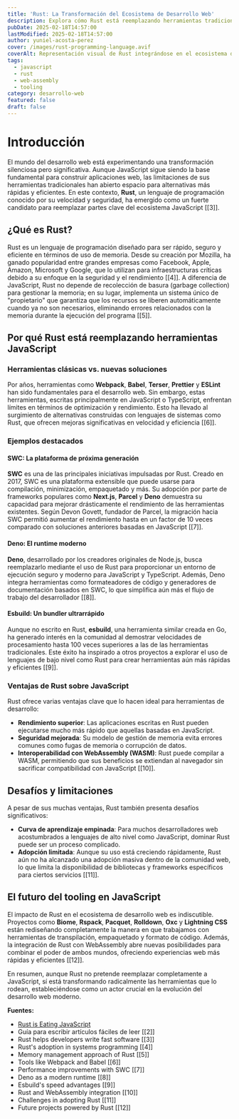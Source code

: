 ```yaml
---
title: 'Rust: La Transformación del Ecosistema de Desarrollo Web'
description: Explora cómo Rust está reemplazando herramientas tradicionales del ecosistema JavaScript, como Babel y Webpack, gracias a su eficiencia y rendimiento.
pubDate: 2025-02-18T14:57:00
lastModified: 2025-02-18T14:57:00
author: yuniel-acosta-perez
cover: /images/rust-programming-language.avif
coverAlt: Representación visual de Rust integrándose en el ecosistema de desarrollo web.
tags:
  - javascript
  - rust
  - web-assembly
  - tooling
category: desarrollo-web
featured: false
draft: false
---
```

# Introducción

El mundo del desarrollo web está experimentando una transformación silenciosa pero significativa. Aunque JavaScript sigue siendo la base fundamental para construir aplicaciones web, las limitaciones de sus herramientas tradicionales han abierto espacio para alternativas más rápidas y eficientes. En este contexto, **Rust**, un lenguaje de programación conocido por su velocidad y seguridad, ha emergido como un fuerte candidato para reemplazar partes clave del ecosistema JavaScript [[3]].

## ¿Qué es Rust?

Rust es un lenguaje de programación diseñado para ser rápido, seguro y eficiente en términos de uso de memoria. Desde su creación por Mozilla, ha ganado popularidad entre grandes empresas como Facebook, Apple, Amazon, Microsoft y Google, que lo utilizan para infraestructuras críticas debido a su enfoque en la seguridad y el rendimiento [[4]]. A diferencia de JavaScript, Rust no depende de recolección de basura (garbage collection) para gestionar la memoria; en su lugar, implementa un sistema único de "propietario" que garantiza que los recursos se liberen automáticamente cuando ya no son necesarios, eliminando errores relacionados con la memoria durante la ejecución del programa [[5]].

## Por qué Rust está reemplazando herramientas JavaScript

### Herramientas clásicas vs. nuevas soluciones

Por años, herramientas como **Webpack**, **Babel**, **Terser**, **Prettier** y **ESLint** han sido fundamentales para el desarrollo web. Sin embargo, estas herramientas, escritas principalmente en JavaScript o TypeScript, enfrentan límites en términos de optimización y rendimiento. Esto ha llevado al surgimiento de alternativas construidas con lenguajes de sistemas como Rust, que ofrecen mejoras significativas en velocidad y eficiencia [[6]].

### Ejemplos destacados

#### SWC: La plataforma de próxima generación

**SWC** es una de las principales iniciativas impulsadas por Rust. Creado en 2017, SWC es una plataforma extensible que puede usarse para compilación, minimización, empaquetado y más. Su adopción por parte de frameworks populares como **Next.js**, **Parcel** y **Deno** demuestra su capacidad para mejorar drásticamente el rendimiento de las herramientas existentes. Según Devon Govett, fundador de Parcel, la migración hacia SWC permitió aumentar el rendimiento hasta en un factor de 10 veces comparado con soluciones anteriores basadas en JavaScript [[7]].

#### Deno: El runtime moderno

**Deno**, desarrollado por los creadores originales de Node.js, busca reemplazarlo mediante el uso de Rust para proporcionar un entorno de ejecución seguro y moderno para JavaScript y TypeScript. Además, Deno integra herramientas como formateadores de código y generadores de documentación basados en SWC, lo que simplifica aún más el flujo de trabajo del desarrollador [[8]].

#### Esbuild: Un bundler ultrarrápido

Aunque no escrito en Rust, **esbuild**, una herramienta similar creada en Go, ha generado interés en la comunidad al demostrar velocidades de procesamiento hasta 100 veces superiores a las de las herramientas tradicionales. Este éxito ha inspirado a otros proyectos a explorar el uso de lenguajes de bajo nivel como Rust para crear herramientas aún más rápidas y eficientes [[9]].

### Ventajas de Rust sobre JavaScript

Rust ofrece varias ventajas clave que lo hacen ideal para herramientas de desarrollo:

- **Rendimiento superior**: Las aplicaciones escritas en Rust pueden ejecutarse mucho más rápido que aquellas basadas en JavaScript.
- **Seguridad mejorada**: Su modelo de gestión de memoria evita errores comunes como fugas de memoria o corrupción de datos.
- **Interoperabilidad con WebAssembly (WASM)**: Rust puede compilar a WASM, permitiendo que sus beneficios se extiendan al navegador sin sacrificar compatibilidad con JavaScript [[10]].

## Desafíos y limitaciones

A pesar de sus muchas ventajas, Rust también presenta desafíos significativos:

- **Curva de aprendizaje empinada**: Para muchos desarrolladores web acostumbrados a lenguajes de alto nivel como JavaScript, dominar Rust puede ser un proceso complicado.
- **Adopción limitada**: Aunque su uso está creciendo rápidamente, Rust aún no ha alcanzado una adopción masiva dentro de la comunidad web, lo que limita la disponibilidad de bibliotecas y frameworks específicos para ciertos servicios [[11]].

## El futuro del tooling en JavaScript

El impacto de Rust en el ecosistema de desarrollo web es indiscutible. Proyectos como **Biome**, **Rspack**, **Pacquet**, **Rolldown**, **Oxc** y **Lightning CSS** están rediseñando completamente la manera en que trabajamos con herramientas de transpilación, empaquetado y formato de código. Además, la integración de Rust con WebAssembly abre nuevas posibilidades para combinar el poder de ambos mundos, ofreciendo experiencias web más rápidas y eficientes [[12]].

En resumen, aunque Rust no pretende reemplazar completamente a JavaScript, sí está transformando radicalmente las herramientas que lo rodean, estableciéndose como un actor crucial en la evolución del desarrollo web moderno.

 **Fuentes:**

- [Rust is Eating JavaScript](https://leerob.com/n/rust)
- Guía para escribir artículos fáciles de leer [[2]]
- Rust helps developers write fast software [[3]]
- Rust's adoption in systems programming [[4]]
- Memory management approach of Rust [[5]]
- Tools like Webpack and Babel [[6]]
- Performance improvements with SWC [[7]]
- Deno as a modern runtime [[8]]
- Esbuild's speed advantages [[9]]
- Rust and WebAssembly integration [[10]]
- Challenges in adopting Rust [[11]]
- Future projects powered by Rust [[12]]
